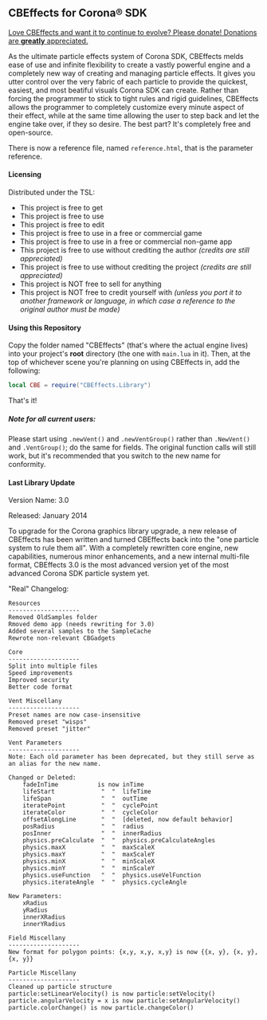 ## CBEffects for Corona® SDK

[Love CBEffects and want it to continue to evolve? Please donate! Donations are **greatly** appreciated.](https://www.paypal.com/cgi-bin/webscr?cmd=_s-xclick&hosted_button_id=EZ9CHTHTGA2XG)

As the ultimate particle effects system of Corona SDK, CBEffects melds ease of use and infinite flexibility to create a vastly powerful engine and a completely new way of creating and managing particle effects. It gives you utter control over the very fabric of each particle to provide the quickest, easiest, and most beatiful visuals Corona SDK can create. Rather than forcing the programmer to stick to tight rules and rigid guidelines, CBEffects allows the programmer to completely customize every minute aspect of their effect, while at the same time allowing the user to step back and let the engine take over, if they so desire. The best part? It's completely free and open-source.

There is now a reference file, named `reference.html`, that is the parameter reference.

#### Licensing 

Distributed under the TSL:
- This project is free to get
- This project is free to use
- This project is free to edit
- This project is free to use in a free or commercial game
- This project is free to use in a free or commercial non-game app
- This project is free to use without crediting the author *(credits are still appreciated)*
- This project is free to use without crediting the project *(credits are still appreciated)*
- This project is NOT free to sell for anything
- This project is NOT free to credit yourself with *(unless you port it to another framework or language, in which case a reference to the original author must be made)*

#### Using this Repository

Copy the folder named "CBEffects" (that's where the actual engine lives) into your project's **root** directory (the one with `main.lua` in it). Then, at the top of whichever scene you're planning on using CBEffects in, add the following:
```Lua
local CBE = require("CBEffects.Library")
```
That's it!

##### Note for all current users:

Please start using `.newVent()` and `.newVentGroup()` rather than `.NewVent()` and `.VentGroup()`; do the same for fields. The original function calls will still work, but it's recommended that you switch to the new name for conformity.

#### Last Library Update 

Version Name: 3.0 

Released: January 2014 

To upgrade for the Corona graphics library upgrade, a new release of CBEffects has been written and turned CBEffects back into the "one particle system to rule them all". With a completely rewritten core engine, new capabilities, numerous minor enhancements, and a new internal multi-file format, CBEffects 3.0 is the most advanced version yet of the most advanced Corona SDK particle system yet.

"Real" Changelog:
```
Resources
--------------------
Removed OldSamples folder
Rmoved demo app (needs rewriting for 3.0)
Added several samples to the SampleCache
Rewrote non-relevant CBGadgets

Core
--------------------
Split into multiple files
Speed improvements
Improved security
Better code format

Vent Miscellany
--------------------
Preset names are now case-insensitive
Removed preset "wisps"
Removed preset "jitter"

Vent Parameters
--------------------
Note: Each old parameter has been deprecated, but they still serve as an alias for the new name.

Changed or Deleted:
	fadeInTime           is now inTime
	lifeStart             "  "  lifeTime
	lifeSpan              "  "  outTime
	iteratePoint          "  "  cyclePoint
	iterateColor          "  "  cycleColor
	offsetAlongLine       "  "  [deleted, now default behavior]
	posRadius             "  "  radius
	posInner              "  "  innerRadius
	physics.preCalculate  "  "  physics.preCalculateAngles
	physics.maxX          "  "  maxScaleX
	physics.maxY          "  "  maxScaleY
	physics.minX          "  "  minScaleX
	physics.minY          "  "  minScaleY
	physics.useFunction   "  "  physics.useVelFunction
	physics.iterateAngle  "  "  physics.cycleAngle

New Parameters:
	xRadius
	yRadius
	innerXRadius
	innerYRadius

Field Miscellany
--------------------
New format for polygon points: {x,y, x,y, x,y} is now {{x, y}, {x, y}, {x, y}}

Particle Miscellany
--------------------
Cleaned up particle structure
particle:setLinearVelocity() is now particle:setVelocity()
particle.angularVelocity = x is now particle:setAngularVelocity()
particle.colorChange() is now particle.changeColor()
```
